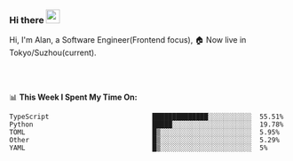 ### Hi there <img src="https://media.giphy.com/media/hvRJCLFzcasrR4ia7z/giphy.gif" width="25px">

<!-- ![visitors](https://visitor-badge.glitch.me/badge?page_id=dislfyer.dislfyer) -->

Hi, I'm Alan, a Software Engineer(Frontend focus), 🏠 Now live in Tokyo/Suzhou(current).

<br/>
<br/>

📊 **This Week I Spent My Time On:**


<!--START_SECTION:waka-->

```text
TypeScript                          ██████████████░░░░░░░░░░░  55.51%
Python                              █████░░░░░░░░░░░░░░░░░░░░  19.78%
TOML                                █▒░░░░░░░░░░░░░░░░░░░░░░░  5.95%
Other                               █▒░░░░░░░░░░░░░░░░░░░░░░░  5.29%
YAML                                █▒░░░░░░░░░░░░░░░░░░░░░░░  5%
```

<!--END_SECTION:waka-->

<!--
**About Me:**
 -->
